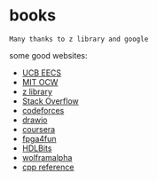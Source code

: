 # books
    Many thanks to z library and google
some good websites:
- [UCB EECS](https://inst.eecs.berkeley.edu//classes-eecs.html)
- [MIT OCW](https://ocw.mit.edu/)
- [z library](https://sg1lib.org)
- [Stack Overflow](https://stackoverflow.com/)
- [codeforces](https://codeforces.com/)
- [drawio](https://app.diagrams.net/)
- [coursera](https://www.coursera.org/)
- [fpga4fun](https://www.fpga4fun.com/)
- [HDLBits](https://hdlbits.01xz.net/wiki/Main_Page)
- [wolframalpha](https://www.wolframalpha.com/)
- [cpp reference](https://cplusplus.com/reference/)
